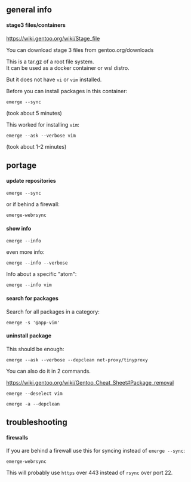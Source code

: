 ## general info

#### stage3 files/containers

https://wiki.gentoo.org/wiki/Stage_file

You can download stage 3 files from gentoo.org/downloads

This is a tar.gz of a root file system.\
It can be used as a docker container or wsl distro.

But it does not have `vi` or `vim` installed.

Before you can install packages in this container:
```
emerge --sync
```
(took about 5 minutes)

This worked for installing `vim`:
```
emerge --ask --verbose vim
```
(took about 1-2 minutes)

## portage

#### update repositories

```
emerge --sync
```

or if behind a firewall:
```
emerge-webrsync
```

#### show info

```
emerge --info
```

even more info:
```
emerge --info --verbose
```

Info about a specific "atom":
```
emerge --info vim
```

#### search for packages

Search for all packages in a category:
```
emerge -s '@app-vim'
```

#### uninstall package

This should be enough:
```
emerge --ask --verbose --depclean net-proxy/tinyproxy
```

You can also do it in 2 commands.

https://wiki.gentoo.org/wiki/Gentoo_Cheat_Sheet#Package_removal

```
emerge --deselect vim
```

```
emerge -a --depclean
```

## troubleshooting

#### firewalls

If you are behind a firewall use this for syncing instead of `emerge --sync`:
```
emerge-webrsync
```

This will probably use `https` over 443 instead of `rsync` over port 22.

